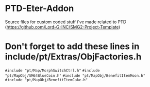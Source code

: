 # PTD-Eter-Addon
Source files for custom coded stuff i've made related to PTD (https://github.com/Lord-G-INC/SMG2-Project-Template)

# Don't forget to add these lines in include/pt/Extras/ObjFactories.h
`#include "pt/Map/MorphSwitchCtrl.h"`
`#include "pt/MapObj/SM64BlueCoin.h"`
`#include "pt/MapObj/BenefitItemMoon.h"`
`#include "pt/MapObj/BenefitItemCake.h"`
